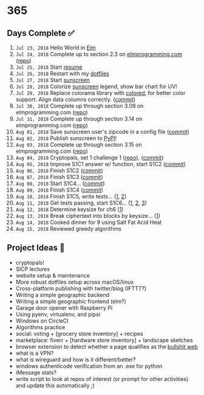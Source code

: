 # 365

## Days Complete ✅
001. `Jul 23, 2018` Hello World in [Elm](http://elm-lang.org/)
002. `Jul 24, 2018` Complete up to section 2.3 on [elmprogramming.com](https://elmprogramming.com) ([repo](https://github.com/jmillxyz/elmprogramming.com))
003. `Jul 25, 2018` Start [resume](https://gitlab.com/jmillxyz/resume)
004. `Jul 26, 2018` Restart with my [dotfiles](https://github.com/jmillxyz/dotfiles)
005. `Jul 27, 2018` Start [sunscreen](https://github.com/jmillxyz/sunscreen)
006. `Jul 28, 2018` Colorize [sunscreen](https://github.com/jmillxyz/sunscreen) legend, show bar chart for UV!
007. `Jul 29, 2018` Replace colorama library with [colored](https://pypi.org/project/colored/), for better color support.  Align data columns correctly. ([commit](https://github.com/jmillxyz/sunscreen/commit/858454c7528b1f7cf8f1b1fb138370953ed06005))
008. `Jul 30, 2018` Complete up through section 3.09 on elmprogramming.com ([repo](https://github.com/jmillxyz/elmprogramming.com))
009. `Jul 31, 2018` Complete up through section 3.14 on elmprogramming.com ([repo](https://github.com/jmillxyz/elmprogramming.com))
010. `Aug 01, 2018` Save sunscreen user's zipcode in a config file ([commit](https://github.com/jmillxyz/sunscreen/commit/db1e35cc74487e3c82313581b02d06ad3f888071))
011. `Aug 02, 2018` Publish sunscreen to [PyPI](https://pypi.org/project/sunscreen/)!
012. `Aug 03, 2018` Complete up through section 3.15 on elmprogramming.com ([repo](https://github.com/jmillxyz/elmprogramming.com))
013. `Aug 04, 2018` Cryptopals, set 1 challenge 1 ([repo](https://github.com/jmillxyz/cryptopals)), ([commit](https://github.com/jmillxyz/cryptopals/commit/289aa69db1846c85a4f5862c08a8c9053688c127))
014. `Aug 05, 2018` Improve S1C1 answer w/ function, start S1C2 ([commit](https://github.com/jmillxyz/cryptopals/commit/78341e369c8a32c670d599dc810bf8090e988a2f))
015. `Aug 06, 2018` Finish S1C2 ([commit](https://github.com/jmillxyz/cryptopals/commit/6b0616a42063659c93e197c74c5cbf2e67307a4b))
016. `Aug 07, 2018` Finish S1C3 ([commit](https://github.com/jmillxyz/cryptopals/commit/d5330b4a1db55e645c6c668e6382100374a69a1a))
017. `Aug 08, 2018` Start S1C4... ([commit](https://github.com/jmillxyz/cryptopals/commit/8baba9e177c34159ea51500716bc8ae405edf638))
018. `Aug 09, 2018` Finish S1C4 ([commit](https://github.com/jmillxyz/cryptopals/commit/10d1d285e7a9cf56a1ee24396831edbc0621e941))
019. `Aug 10, 2018` Finish S1C5, write tests... ([1](https://github.com/jmillxyz/cryptopals/commit/36ff23578ac1fe4742a5ac73c8cb0917743dc338), [2](https://github.com/jmillxyz/cryptopals/commit/b8b36be26070e8aea6056525d239673967d07f7e))
020. `Aug 11, 2018` Get tests passing, start S1C6... ([1](https://github.com/jmillxyz/cryptopals/commit/d54d494eafb97da3f5855025d0e9b548b4180cc9), [2](https://github.com/jmillxyz/cryptopals/commit/93f956b3b4a9eb96f56313642d2953add5bd5924), [3](https://github.com/jmillxyz/cryptopals/commit/15e063a458fb9ab6292594f5268af7e864f3fab2))
021. `Aug 12, 2018` Determine keysize for ch6 ([1](https://github.com/jmillxyz/cryptopals/commit/4ae88cf315b07c46606d55f29f686ee10469d284))
022. `Aug 13, 2018` Break ciphertext into blocks by keysize... ([1](https://github.com/jmillxyz/cryptopals/commit/692d9fb92e2ce9d0d16c964f09a8de4fd1593774))
023. `Aug 14, 2018` Cooked dinner for 9 using Salt Fat Acid Heat
024. `Aug 15, 2018` Reviewed greedy algorithms

## Project Ideas 🤔
- cryptopals!
- SICP lectures
- website setup & maintenance
- More robust dotfiles setup across macOS/linux
- Cross-platform publishing with twitter/blog (IFTTT?)
- Writing a simple geographic backend
- Writing a simple geographic frontend (elm?)
- Garage door opener with Raspberry Pi
- Using pyenv, virtualenv, and pipsi
- Windows on CircleCI
- Algorithms practice
- social: voting + [grocery store inventory] + recipes
- marketplace: fiverr + [hardware store inventory] + landscape sketches
- browser extension to detect whether a page qualifies as the [bullshit
  web](https://pxlnv.com/blog/bullshit-web/)
- what is a VPN?
- what is wireguard and how is it different/better?
- windows authenticode verification from an .exe for python
- iMessage stats?
- write script to look at repos of interest (or prompt for other activities)
  and update this automatically ;)
